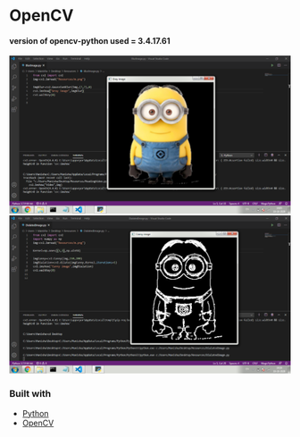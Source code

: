# OpenCV
#### version of opencv-python used = 3.4.17.61

![](Capture/5.BlurImage.PNG)
![](Capture/7.DialationImage.PNG)

### Built with
* [Python](https://www.python.org/)
* [OpenCV](https://pypi.org/project/opencv-python/)
